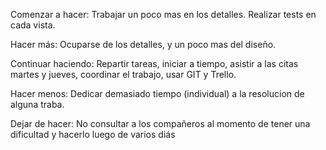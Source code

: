 
Comenzar a hacer: Trabajar un poco mas en los detalles. Realizar tests en cada vista.

Hacer más: Ocuparse de los detalles, y un poco mas del diseño.

Continuar haciendo: Repartir tareas, iniciar a tiempo, asistir a las citas martes y jueves, coordinar el trabajo, usar GIT y Trello.

Hacer menos: Dedicar demasiado tiempo (individual) a la resolucion de alguna traba.

Dejar de hacer: No consultar a los compañeros al momento de tener una dificultad y hacerlo luego de varios diás
